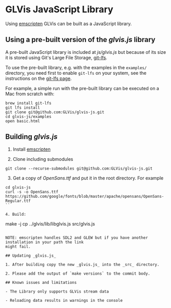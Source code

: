 # GLVis JavaScript Library

Using [emscripten](https://emscripten.org/index.html) GLVis can be built as a JavaScript library.

## Using a pre-built version of the _glvis.js_ library

A pre-built JavaScript library is included at _js/glvis.js_ but because of its size it
is stored using Git's Large File Storage, [git-lfs](https://git-lfs.github.com/).

To use the pre-built library, e.g. with the examples in the `examples/` directory, you need
first to enable `git-lfs` on your system, see the instructions on the [git-lfs page](https://git-lfs.github.com/).

For example, a simple run with the pre-built library can be executed on a Mac from scratch with:

```
brew install git-lfs
git lfs install
git clone git@github.com:GLVis/glvis-js.git
cd glvis-js/examples
open basic.html
```

## Building _glvis.js_

1. Install [emscripten](https://emscripten.org/docs/getting_started/downloads.html)

2. Clone including submodules

```
git clone --recurse-submodules git@github.com:GLVis/glvis-js.git
```

3. Get a copy of _OpenSans.ttf_ and put it in the root directory. For example

```
cd glvis-js
curl -s -o OpenSans.ttf https://github.com/google/fonts/blob/master/apache/opensans/OpenSans-Regular.ttf
``

4. Build:

```
make -j
cp ../glvis/lib/libglvis.js src/glvis.js
```

NOTE: emscripten handles SDL2 and GLEW but if you have another installation in your path the link
might fail.

## Updating _glvis.js_

1. After building copy the new _glvis.js_ into the _src_ directory.

2. Please add the output of `make versions` to the commit body.

## Known issues and limitations

- The Library only supports GLVis stream data

- Reloading data results in warnings in the console
